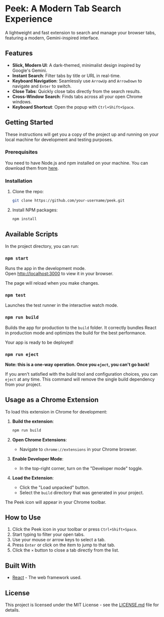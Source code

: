 # Peek: A Modern Tab Search Experience

A lightweight and fast extension to search and manage your browser tabs, featuring a modern, Gemini-inspired interface.

## Features

-   **Slick, Modern UI**: A dark-themed, minimalist design inspired by Google's Gemini.
-   **Instant Search**: Filter tabs by title or URL in real-time.
-   **Keyboard Navigation**: Seamlessly use `ArrowUp` and `ArrowDown` to navigate and `Enter` to switch.
-   **Close Tabs**: Quickly close tabs directly from the search results.
-   **Cross-Window Search**: Finds tabs across all your open Chrome windows.
-   **Keyboard Shortcut**: Open the popup with `Ctrl+Shift+Space`.

## Getting Started

These instructions will get you a copy of the project up and running on your local machine for development and testing purposes.

### Prerequisites

You need to have Node.js and npm installed on your machine. You can download them from [here](https://nodejs.org/).

### Installation

1.  Clone the repo:
    ```sh
    git clone https://github.com/your-username/peek.git
    ```
2.  Install NPM packages:
    ```sh
    npm install
    ```

## Available Scripts

In the project directory, you can run:

### `npm start`

Runs the app in the development mode.\
Open [http://localhost:3000](http://localhost:3000) to view it in your browser.

The page will reload when you make changes.

### `npm test`

Launches the test runner in the interactive watch mode.

### `npm run build`

Builds the app for production to the `build` folder. It correctly bundles React in production mode and optimizes the build for the best performance.

Your app is ready to be deployed!

### `npm run eject`

**Note: this is a one-way operation. Once you `eject`, you can't go back!**

If you aren't satisfied with the build tool and configuration choices, you can `eject` at any time. This command will remove the single build dependency from your project.

## Usage as a Chrome Extension

To load this extension in Chrome for development:

1.  **Build the extension**:
    ```sh
    npm run build
    ```
2.  **Open Chrome Extensions**:
    -   Navigate to `chrome://extensions` in your Chrome browser.

3.  **Enable Developer Mode**:
    -   In the top-right corner, turn on the "Developer mode" toggle.

4.  **Load the Extension**:
    -   Click the "Load unpacked" button.
    -   Select the `build` directory that was generated in your project.

The Peek icon will appear in your Chrome toolbar.

## How to Use

1.  Click the Peek icon in your toolbar or press `Ctrl+Shift+Space`.
2.  Start typing to filter your open tabs.
3.  Use your mouse or arrow keys to select a tab.
4.  Press `Enter` or click on the item to jump to that tab.
5.  Click the `×` button to close a tab directly from the list.


## Built With

*   [React](https://reactjs.org/) - The web framework used.

## License

This project is licensed under the MIT License - see the [LICENSE.md](LICENSE.md) file for details.